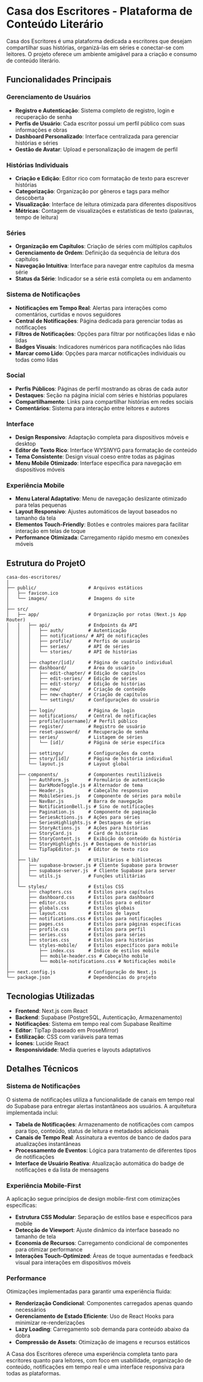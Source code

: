 # Casa dos Escritores - Plataforma de Conteúdo Literário

Casa dos Escritores é uma plataforma dedicada a escritores que desejam compartilhar suas histórias, organizá-las em séries e conectar-se com leitores. O projeto oferece um ambiente amigável para a criação e consumo de conteúdo literário.

## Funcionalidades Principais

### Gerenciamento de Usuários
- **Registro e Autenticação**: Sistema completo de registro, login e recuperação de senha
- **Perfis de Usuário**: Cada escritor possui um perfil público com suas informações e obras
- **Dashboard Personalizado**: Interface centralizada para gerenciar histórias e séries
- **Gestão de Avatar**: Upload e personalização de imagem de perfil

### Histórias Individuais
- **Criação e Edição**: Editor rico com formatação de texto para escrever histórias
- **Categorização**: Organização por gêneros e tags para melhor descoberta
- **Visualização**: Interface de leitura otimizada para diferentes dispositivos
- **Métricas**: Contagem de visualizações e estatísticas de texto (palavras, tempo de leitura)

### Séries
- **Organização em Capítulos**: Criação de séries com múltiplos capítulos
- **Gerenciamento de Ordem**: Definição da sequência de leitura dos capítulos
- **Navegação Intuitiva**: Interface para navegar entre capítulos da mesma série
- **Status da Série**: Indicador se a série está completa ou em andamento

### Sistema de Notificações
- **Notificações em Tempo Real**: Alertas para interações como comentários, curtidas e novos seguidores
- **Central de Notificações**: Página dedicada para gerenciar todas as notificações
- **Filtros de Notificações**: Opções para filtrar por notificações lidas e não lidas
- **Badges Visuais**: Indicadores numéricos para notificações não lidas
- **Marcar como Lido**: Opções para marcar notificações individuais ou todas como lidas

### Social
- **Perfis Públicos**: Páginas de perfil mostrando as obras de cada autor
- **Destaques**: Seção na página inicial com séries e histórias populares
- **Compartilhamento**: Links para compartilhar histórias em redes sociais
- **Comentários**: Sistema para interação entre leitores e autores

### Interface
- **Design Responsivo**: Adaptação completa para dispositivos móveis e desktop
- **Editor de Texto Rico**: Interface WYSIWYG para formatação de conteúdo
- **Tema Consistente**: Design visual coeso entre todas as páginas
- **Menu Mobile Otimizado**: Interface específica para navegação em dispositivos móveis

### Experiência Mobile
- **Menu Lateral Adaptativo**: Menu de navegação deslizante otimizado para telas pequenas
- **Layout Responsivo**: Ajustes automáticos de layout baseados no tamanho da tela
- **Elementos Touch-Friendly**: Botões e controles maiores para facilitar interação em telas de toque
- **Performance Otimizada**: Carregamento rápido mesmo em conexões móveis

## Estrutura do ProjetO

```
casa-dos-escritores/
│
├── public/                   # Arquivos estáticos
│   ├── favicon.ico
│   └── images/               # Imagens do site
│
├── src/
│   ├── app/                  # Organização por rotas (Next.js App Router)
│   │   ├── api/              # Endpoints da API
│   │   │   ├── auth/         # Autenticação
│   │   │   ├── notifications/ # API de notificações
│   │   │   ├── profile/      # Perfis de usuário
│   │   │   ├── series/       # API de séries
│   │   │   └── stories/      # API de histórias
│   │   │
│   │   ├── chapter/[id]/     # Página de capítulo individual
│   │   ├── dashboard/        # Área do usuário
│   │   │   ├── edit-chapter/ # Edição de capítulos
│   │   │   ├── edit-series/  # Edição de séries
│   │   │   ├── edit-story/   # Edição de histórias
│   │   │   ├── new/          # Criação de conteúdo
│   │   │   ├── new-chapter/  # Criação de capítulos
│   │   │   └── settings/     # Configurações do usuário
│   │   │
│   │   ├── login/            # Página de login
│   │   ├── notifications/    # Central de notificações
│   │   ├── profile/[username]/ # Perfil público
│   │   ├── register/         # Registro de usuário
│   │   ├── reset-password/   # Recuperação de senha
│   │   ├── series/           # Listagem de séries
│   │   │   └── [id]/         # Página de série específica
│   │   │
│   │   ├── settings/         # Configurações da conta
│   │   ├── story/[id]/       # Página de história individual
│   │   └── layout.js         # Layout global
│   │
│   ├── components/           # Componentes reutilizáveis
│   │   ├── AuthForm.js       # Formulário de autenticação
│   │   ├── DarkModeToggle.js # Alternador de tema
│   │   ├── Header.js         # Cabeçalho responsivo
│   │   ├── MobileSeries.js   # Componente de séries para mobile
│   │   ├── NavBar.js         # Barra de navegação
│   │   ├── NotificationBell.js # Sino de notificações
│   │   ├── Pagination.js     # Componente de paginação
│   │   ├── SeriesActions.js  # Ações para séries
│   │   ├── SeriesHighlights.js # Destaques de séries
│   │   ├── StoryActions.js   # Ações para histórias
│   │   ├── StoryCard.js      # Card de história
│   │   ├── StoryContent.js   # Exibição do conteúdo da história
│   │   ├── StoryHighlights.js # Destaques de histórias
│   │   └── TipTapEditor.js   # Editor de texto rico
│   │
│   ├── lib/                  # Utilitários e bibliotecas
│   │   ├── supabase-browser.js # Cliente Supabase para browser
│   │   ├── supabase-server.js  # Cliente Supabase para server
│   │   └── utils.js          # Funções utilitárias
│   │
│   └── styles/               # Estilos CSS
│       ├── chapters.css      # Estilos para capítulos
│       ├── dashboard.css     # Estilos para dashboard
│       ├── editor.css        # Estilos para o editor
│       ├── globals.css       # Estilos globais
│       ├── layout.css        # Estilos de layout
│       ├── notifications.css # Estilos para notificações
│       ├── pages.css         # Estilos para páginas específicas
│       ├── profile.css       # Estilos para perfil
│       ├── series.css        # Estilos para séries
│       ├── stories.css       # Estilos para histórias
│       └── styles-mobile/    # Estilos específicos para mobile
│           ├── index.css     # Índice de estilos mobile
│           ├── mobile-header.css # Cabeçalho mobile
│           └── mobile-notifications.css # Notificações mobile
│
├── next.config.js            # Configuração do Next.js
└── package.json              # Dependências do projeto
```

## Tecnologias Utilizadas

- **Frontend**: Next.js com React 
- **Backend**: Supabase (PostgreSQL, Autenticação, Armazenamento)
- **Notificações**: Sistema em tempo real com Supabase Realtime
- **Editor**: TipTap (baseado em ProseMirror)
- **Estilização**: CSS com variáveis para temas
- **Ícones**: Lucide React
- **Responsividade**: Media queries e layouts adaptativos

## Detalhes Técnicos

### Sistema de Notificações

O sistema de notificações utiliza a funcionalidade de canais em tempo real do Supabase para entregar alertas instantâneos aos usuários. A arquitetura implementada inclui:

- **Tabela de Notificações**: Armazenamento de notificações com campos para tipo, conteúdo, status de leitura e metadados adicionais
- **Canais de Tempo Real**: Assinatura a eventos de banco de dados para atualizações instantâneas
- **Processamento de Eventos**: Lógica para tratamento de diferentes tipos de notificações
- **Interface de Usuário Reativa**: Atualização automática do badge de notificações e da lista de mensagens

### Experiência Mobile-First

A aplicação segue princípios de design mobile-first com otimizações específicas:

- **Estrutura CSS Modular**: Separação de estilos base e específicos para mobile
- **Detecção de Viewport**: Ajuste dinâmico da interface baseado no tamanho de tela
- **Economia de Recursos**: Carregamento condicional de componentes para otimizar performance
- **Interações Touch-Optimized**: Áreas de toque aumentadas e feedback visual para interações em dispositivos móveis

### Performance

Otimizações implementadas para garantir uma experiência fluida:

- **Renderização Condicional**: Componentes carregados apenas quando necessários
- **Gerenciamento de Estado Eficiente**: Uso de React Hooks para minimizar re-renderizações
- **Lazy Loading**: Carregamento sob demanda para conteúdo abaixo da dobra
- **Compressão de Assets**: Otimização de imagens e recursos estáticos

A Casa dos Escritores oferece uma experiência completa tanto para escritores quanto para leitores, com foco em usabilidade, organização de conteúdo, notificações em tempo real e uma interface responsiva para todas as plataformas.